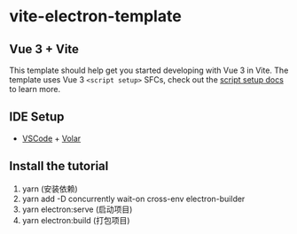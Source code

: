 # vite-electron-template

## Vue 3 + Vite

This template should help get you started developing with Vue 3 in Vite. The template uses Vue 3 `<script setup>` SFCs, check out the [script setup docs](https://v3.vuejs.org/api/sfc-script-setup.html#sfc-script-setup) to learn more.

## IDE Setup

- [VSCode](https://code.visualstudio.com/) + [Volar](https://marketplace.visualstudio.com/items?itemName=johnsoncodehk.volar)

## Install the tutorial

1. yarn (安装依赖)
2. yarn add -D concurrently wait-on cross-env electron-builder
3. yarn electron:serve (启动项目)
4. yarn electron:build (打包项目)
